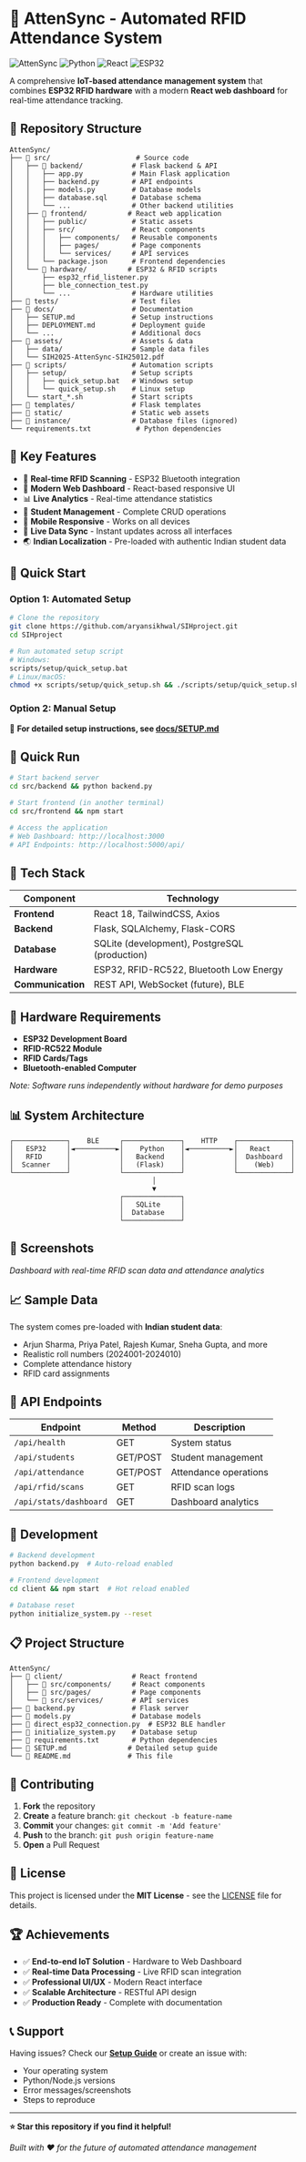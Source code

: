 # 🎯 AttenSync - Automated RFID Attendance System

![AttenSync](https://img.shields.io/badge/AttenSync-RFID%20Attendance-blue?style=for-the-badge)
![Python](https://img.shields.io/badge/Python-3.8+-green?style=flat-square)
![React](https://img.shields.io/badge/React-18+-blue?style=flat-square)
![ESP32](https://img.shields.io/badge/ESP32-BLE%20RFID-red?style=flat-square)

A comprehensive **IoT-based attendance management system** that combines **ESP32 RFID hardware** with a modern **React web dashboard** for real-time attendance tracking.

## 📁 Repository Structure

```
AttenSync/
├── 📂 src/                     # Source code
│   ├── 📂 backend/            # Flask backend & API
│   │   ├── app.py            # Main Flask application
│   │   ├── backend.py        # API endpoints
│   │   ├── models.py         # Database models
│   │   ├── database.sql      # Database schema
│   │   └── ...               # Other backend utilities
│   ├── 📂 frontend/          # React web application
│   │   ├── public/           # Static assets
│   │   ├── src/              # React components
│   │   │   ├── components/   # Reusable components
│   │   │   ├── pages/        # Page components
│   │   │   └── services/     # API services
│   │   └── package.json      # Frontend dependencies
│   └── 📂 hardware/          # ESP32 & RFID scripts
│       ├── esp32_rfid_listener.py
│       ├── ble_connection_test.py
│       └── ...               # Hardware utilities
├── 📂 tests/                  # Test files
├── 📂 docs/                   # Documentation
│   ├── SETUP.md              # Setup instructions
│   ├── DEPLOYMENT.md         # Deployment guide
│   └── ...                   # Additional docs
├── 📂 assets/                 # Assets & data
│   ├── data/                 # Sample data files
│   └── SIH2025-AttenSync-SIH25012.pdf
├── 📂 scripts/                # Automation scripts
│   ├── setup/                # Setup scripts
│   │   ├── quick_setup.bat   # Windows setup
│   │   └── quick_setup.sh    # Linux setup
│   └── start_*.sh            # Start scripts
├── 📂 templates/              # Flask templates
├── 📂 static/                 # Static web assets
├── 📂 instance/               # Database files (ignored)
└── requirements.txt           # Python dependencies
```

## 🌟 Key Features

- 🔷 **Real-time RFID Scanning** - ESP32 Bluetooth integration
- 🎨 **Modern Web Dashboard** - React-based responsive UI
- 📊 **Live Analytics** - Real-time attendance statistics
- 👥 **Student Management** - Complete CRUD operations
- 📱 **Mobile Responsive** - Works on all devices
- 🔄 **Live Data Sync** - Instant updates across all interfaces
- 🌏 **Indian Localization** - Pre-loaded with authentic Indian student data

## 🚀 Quick Start

### Option 1: Automated Setup

```bash
# Clone the repository
git clone https://github.com/aryansikhwal/SIHproject.git
cd SIHproject

# Run automated setup script
# Windows:
scripts/setup/quick_setup.bat
# Linux/macOS:
chmod +x scripts/setup/quick_setup.sh && ./scripts/setup/quick_setup.sh
```

### Option 2: Manual Setup

📖 **For detailed setup instructions, see [docs/SETUP.md](docs/SETUP.md)**

## 🎯 Quick Run

```bash
# Start backend server
cd src/backend && python backend.py

# Start frontend (in another terminal)
cd src/frontend && npm start

# Access the application
# Web Dashboard: http://localhost:3000
# API Endpoints: http://localhost:5000/api/
```

## 🔧 Tech Stack

| Component | Technology |
|-----------|------------|
| **Frontend** | React 18, TailwindCSS, Axios |
| **Backend** | Flask, SQLAlchemy, Flask-CORS |
| **Database** | SQLite (development), PostgreSQL (production) |
| **Hardware** | ESP32, RFID-RC522, Bluetooth Low Energy |
| **Communication** | REST API, WebSocket (future), BLE |

## 📱 Hardware Requirements

- **ESP32 Development Board**
- **RFID-RC522 Module**  
- **RFID Cards/Tags**
- **Bluetooth-enabled Computer**

*Note: Software runs independently without hardware for demo purposes*

## 📊 System Architecture

```
┌─────────────┐    BLE     ┌──────────────┐    HTTP    ┌─────────────┐
│   ESP32     │◄──────────►│    Python    │◄──────────►│   React     │
│   RFID      │            │   Backend    │            │  Dashboard  │
│  Scanner    │            │   (Flask)    │            │    (Web)    │
└─────────────┘            └──────────────┘            └─────────────┘
                                   │
                                   ▼
                           ┌──────────────┐
                           │   SQLite     │
                           │  Database    │
                           └──────────────┘
```

## 🎨 Screenshots

*Dashboard with real-time RFID scan data and attendance analytics*

## 📈 Sample Data

The system comes pre-loaded with **Indian student data**:

- Arjun Sharma, Priya Patel, Rajesh Kumar, Sneha Gupta, and more
- Realistic roll numbers (2024001-2024010)
- Complete attendance history
- RFID card assignments

## 🤖 API Endpoints

| Endpoint | Method | Description |
|----------|--------|-------------|
| `/api/health` | GET | System status |
| `/api/students` | GET/POST | Student management |
| `/api/attendance` | GET/POST | Attendance operations |
| `/api/rfid/scans` | GET | RFID scan logs |
| `/api/stats/dashboard` | GET | Dashboard analytics |

## 🔧 Development

```bash
# Backend development
python backend.py  # Auto-reload enabled

# Frontend development  
cd client && npm start  # Hot reload enabled

# Database reset
python initialize_system.py --reset
```

## 📋 Project Structure

```
AttenSync/
├── 📁 client/                 # React frontend
│   ├── 📁 src/components/     # React components
│   ├── 📁 src/pages/          # Page components
│   └── 📁 src/services/       # API services
├── 📄 backend.py              # Flask server
├── 📄 models.py               # Database models
├── 📄 direct_esp32_connection.py  # ESP32 BLE handler
├── 📄 initialize_system.py    # Database setup
├── 📄 requirements.txt        # Python dependencies
├── 📄 SETUP.md               # Detailed setup guide
└── 📄 README.md              # This file
```

## 🤝 Contributing

1. **Fork** the repository
2. **Create** a feature branch: `git checkout -b feature-name`
3. **Commit** your changes: `git commit -m 'Add feature'`
4. **Push** to the branch: `git push origin feature-name`  
5. **Open** a Pull Request

## 📄 License

This project is licensed under the **MIT License** - see the [LICENSE](LICENSE) file for details.

## 🏆 Achievements

- ✅ **End-to-end IoT Solution** - Hardware to Web Dashboard
- ✅ **Real-time Data Processing** - Live RFID scan integration  
- ✅ **Professional UI/UX** - Modern React interface
- ✅ **Scalable Architecture** - RESTful API design
- ✅ **Production Ready** - Complete with documentation

## 📞 Support

Having issues? Check our **[Setup Guide](SETUP.md)** or create an issue with:
- Your operating system
- Python/Node.js versions  
- Error messages/screenshots
- Steps to reproduce

---

**⭐ Star this repository if you find it helpful!**

*Built with ❤️ for the future of automated attendance management*